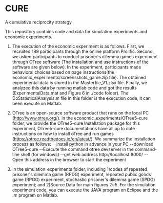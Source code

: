 # CURE
A cumulative reciprocity strategy

This repository contains code and data for simulation experiments and economic experiments.

1. The execution of the economic experiment is as follows. First, we recruited 189 participants through the online platform Prolific. Second, we asked participants to conduct prisoner's dilemma games experiment through OTree software (The installation and use instructions of the software are given below). In the experiment, participants made behavioral choices based on page instructions(the economic_experiments/screensshots_game.zip file). The obtained experimental data is stored in the Masterfile_V1.zlsx file. Finally, we analyzed this data by running matlab code and got the results (ExperimentalData.mat and Figure 6 in ./code folder). The DoStatisticalAnalysis.m file in this folder is the execution code, it can been execute on Matlab. 

2. OTree is an open-source software product that runs on the local PC (http://www.otree.org/). In the economic_experiments/OTree5-cure folder, we provide the OTree5-cure Installation package for this experiment, OTree5-cure documentations have all up to date instructions on how to install oTree and run games (https://otree.readthedocs.io/en/latest/). We summarize the installation process as follows:
--Install python in advance in your PC
--download OTree5-cure 
--Execute the command otree devserver in the command-line shell (for windows)
--get web address http://localhost:8000/
--Open this address in the browser to start the experiment

3. In the simulation_experiments folder, including 1)codes of repeated prisoner's dilemma game (RPDG) experiment, repeated public goods game (RPGG) experiment, stochastic prisoner's dilemma game (SPDG) experiment; and 2)Source Data for main figures 2~5. For the simulation experiment code, you can execute the JAVA program on Eclipse and the .m program on Matlab.
